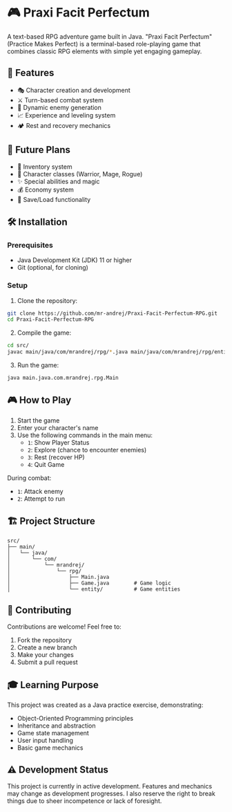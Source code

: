 # 🎮 Praxi Facit Perfectum

A text-based RPG adventure game built in Java. "Praxi Facit Perfectum" (Practice Makes Perfect) is a terminal-based
role-playing game that combines classic RPG elements with simple yet engaging gameplay.

## 🚀 Features

- 🎭 Character creation and development
- ⚔️ Turn-based combat system
- 👾 Dynamic enemy generation
- 📈 Experience and leveling system
- 🏕️ Rest and recovery mechanics

## 🎯 Future Plans

- 🎒 Inventory system
- 💫 Character classes (Warrior, Mage, Rogue)
- ✨ Special abilities and magic
- 💰 Economy system
- 💾 Save/Load functionality

## 🛠️ Installation

### Prerequisites

- Java Development Kit (JDK) 11 or higher
- Git (optional, for cloning)

### Setup

1. Clone the repository:

```bash
git clone https://github.com/mr-andrej/Praxi-Facit-Perfectum-RPG.git
cd Praxi-Facit-Perfectum-RPG
```

2. Compile the game:

```bash
cd src/
javac main/java/com/mrandrej/rpg/*.java main/java/com/mrandrej/rpg/entity/*.java
```

3. Run the game:

```bash
java main.java.com.mrandrej.rpg.Main
```

## 🎮 How to Play

1. Start the game
2. Enter your character's name
3. Use the following commands in the main menu:
    - `1`: Show Player Status
    - `2`: Explore (chance to encounter enemies)
    - `3`: Rest (recover HP)
    - `4`: Quit Game

During combat:

- `1`: Attack enemy
- `2`: Attempt to run

## 🏗️ Project Structure

```
src/
├── main/
│   └── java/
│       └── com/
│           └── mrandrej/
│               └── rpg/
│                   ├── Main.java
│                   ├── Game.java        # Game logic
│                   └── entity/          # Game entities
```

## 🤝 Contributing

Contributions are welcome! Feel free to:

1. Fork the repository
2. Create a new branch
3. Make your changes
4. Submit a pull request

## 🎓 Learning Purpose

This project was created as a Java practice exercise, demonstrating:

- Object-Oriented Programming principles
- Inheritance and abstraction
- Game state management
- User input handling
- Basic game mechanics

## ⚠️ Development Status

This project is currently in active development. Features and mechanics may change as development progresses.
I also reserve the right to break things due to sheer incompetence or lack of foresight.
